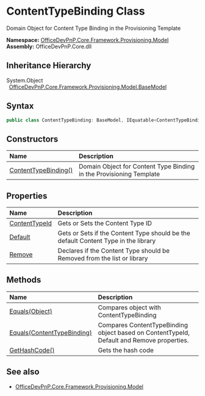# ContentTypeBinding Class
 Domain Object for Content Type Binding in the Provisioning Template   

**Namespace:** [OfficeDevPnP.Core.Framework.Provisioning.Model](OfficeDevPnP.Core.Framework.Provisioning.Model.md)  
**Assembly:** OfficeDevPnP.Core.dll  
## Inheritance Hierarchy
System.Object  
&ensp;[OfficeDevPnP.Core.Framework.Provisioning.Model.BaseModel](OfficeDevPnP.Core.Framework.Provisioning.Model.BaseModel.md)  
## Syntax
```C#
public class ContentTypeBinding: BaseModel, IEquatable<ContentTypeBinding>
```
## Constructors
|**Name**|**Description**|
|:-----|:-----|
| [ContentTypeBinding()](OfficeDevPnP.Core.Framework.Provisioning.Model.ContentTypeBinding.ctor1.md) |  Domain Object for Content Type Binding in the Provisioning Template 
## Properties
|**Name**|**Description**|
|:-----|:-----|
| [ContentTypeId](OfficeDevPnP.Core.Framework.Provisioning.Model.ContentTypeBinding.ContentTypeId.md) | Gets or Sets the Content Type ID
| [Default](OfficeDevPnP.Core.Framework.Provisioning.Model.ContentTypeBinding.Default.md) | Gets or Sets if the Content Type should be the default Content Type in the library
| [Remove](OfficeDevPnP.Core.Framework.Provisioning.Model.ContentTypeBinding.Remove.md) | Declares if the Content Type should be Removed from the list or library
## Methods
|**Name**|**Description**|
|:-----|:-----|
| [Equals(Object)](OfficeDevPnP.Core.Framework.Provisioning.Model.ContentTypeBinding.3520ddbb.md) | Compares object with ContentTypeBinding
| [Equals(ContentTypeBinding)](OfficeDevPnP.Core.Framework.Provisioning.Model.ContentTypeBinding.5d983b29.md) | Compares ContentTypeBinding object based on ContentTypeId, Default and Remove properties.
| [GetHashCode()](OfficeDevPnP.Core.Framework.Provisioning.Model.ContentTypeBinding.1c6872bd.md) | Gets the hash code
## See also
- [OfficeDevPnP.Core.Framework.Provisioning.Model](OfficeDevPnP.Core.Framework.Provisioning.Model.md)
